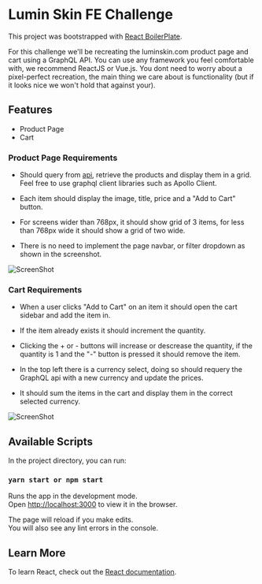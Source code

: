 # Lumin Skin FE Challenge

This project was bootstrapped with [React BoilerPlate](https://github.com/1molehayo/react-boilerplate).

For this challenge we'll be recreating the luminskin.com product page and cart using a GraphQL API. You can use any framework you feel comfortable with, we recommend ReactJS or Vue.js. You dont need to worry about a pixel-perfect recreation, the main thing we care about is functionality (but if it looks nice we won't hold that against your).

## Features

- Product Page
- Cart

### Product Page Requirements

- Should query from [api](https://pangaea-interviews.now.sh/api/graphql), retrieve the products and display them in a grid. Feel free to use graphql client libraries such as Apollo Client.

- Each item should display the image, title, price and a "Add to Cart" button.

- For screens wider than 768px, it should show grid of 3 items, for less than 768px wide it should show a grid of two wide.

- There is no need to implement the page navbar, or filter dropdown as shown in the screenshot.

![ScreenShot](https://raw.github.com/1molehayo/Luminskin/project-setup/src/assets/img/lumin-products-page.png)


### Cart Requirements

- When a user clicks "Add to Cart" on an item it should open the cart sidebar and add the item in.

- If the item already exists it should increment the quantity.

- Clicking the + or - buttons will increase or descrease the quantity, if the quantity is 1 and the "-" button is pressed it should remove the item.

- In the top left there is a currency select, doing so should requery the GraphQL api with a new currency and update the prices.

- It should sum the items in the cart and display them in the correct selected currency.

![ScreenShot](https://raw.github.com/1molehayo/Luminskin/project-setup/src/assets/img/lumin-cart.png)


## Available Scripts

In the project directory, you can run:

### `yarn start or npm start`

Runs the app in the development mode.\
Open [http://localhost:3000](http://localhost:3000) to view it in the browser.

The page will reload if you make edits.\
You will also see any lint errors in the console.


## Learn More

To learn React, check out the [React documentation](https://reactjs.org/).

